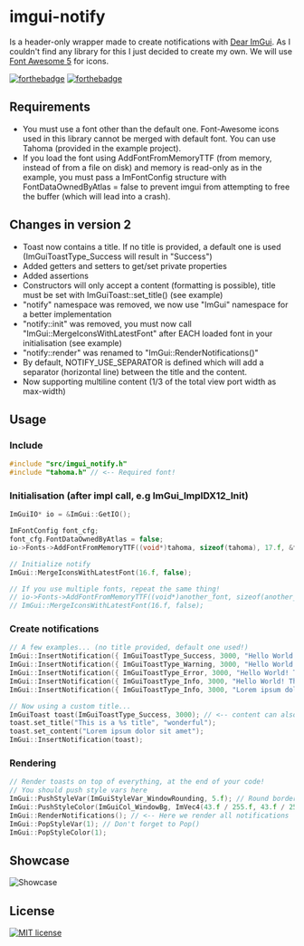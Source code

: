 # imgui-notify
Is a header-only wrapper made to create notifications with [Dear ImGui](https://github.com/ocornut/imgui). As I couldn't find any library for this I just decided to create my own. We will use [Font Awesome 5](https://fontawesome.com/) for icons.

[![forthebadge](https://forthebadge.com/images/badges/made-with-c-plus-plus.svg)](https://forthebadge.com)
[![forthebadge](https://forthebadge.com/images/badges/built-with-love.svg)](https://forthebadge.com)

## Requirements
- You must use a font other than the default one. Font-Awesome icons used in this library cannot be merged with default font. You can use Tahoma (provided in the example project).
- If you load the font using AddFontFromMemoryTTF (from memory, instead of from a file on disk) and memory is read-only as in the example, you must pass a ImFontConfig structure with FontDataOwnedByAtlas = false to prevent imgui from attempting to free the buffer (which will lead into a crash).

## Changes in version 2
- Toast now contains a title. If no title is provided, a default one is used (ImGuiToastType_Success will result in "Success")
- Added getters and setters to get/set private properties
- Added assertions
- Constructors will only accept a content (formatting is possible), title must be set with ImGuiToast::set_title() (see example)
- "notify" namespace was removed, we now use "ImGui" namespace for a better implementation
- "notify::init" was removed, you must now call "ImGui::MergeIconsWithLatestFont" after EACH loaded font in your initialisation (see example)
- "notify::render" was renamed to "ImGui::RenderNotifications()"
- By default, NOTIFY_USE_SEPARATOR is defined which will add a separator (horizontal line) between the title and the content.
- Now supporting multiline content (1/3 of the total view port width as max-width)

## Usage
### Include
```c++
#include "src/imgui_notify.h"
#include "tahoma.h" // <-- Required font!
```
### Initialisation (after impl call, e.g ImGui_ImplDX12_Init)
```c++
ImGuiIO* io = &ImGui::GetIO();

ImFontConfig font_cfg;
font_cfg.FontDataOwnedByAtlas = false;
io->Fonts->AddFontFromMemoryTTF((void*)tahoma, sizeof(tahoma), 17.f, &font_cfg);

// Initialize notify
ImGui::MergeIconsWithLatestFont(16.f, false);

// If you use multiple fonts, repeat the same thing!
// io->Fonts->AddFontFromMemoryTTF((void*)another_font, sizeof(another_font), 17.f, &font_cfg);
// ImGui::MergeIconsWithLatestFont(16.f, false);
```
### Create notifications
```c++
// A few examples... (no title provided, default one used!)
ImGui::InsertNotification({ ImGuiToastType_Success, 3000, "Hello World! This is a success! %s", "We can also format here:)" });
ImGui::InsertNotification({ ImGuiToastType_Warning, 3000, "Hello World! This is a warning! %d", 0x1337 });
ImGui::InsertNotification({ ImGuiToastType_Error, 3000, "Hello World! This is an error! 0x%X", 0xDEADBEEF });
ImGui::InsertNotification({ ImGuiToastType_Info, 3000, "Hello World! This is an info!" });
ImGui::InsertNotification({ ImGuiToastType_Info, 3000, "Lorem ipsum dolor sit amet, consectetur adipiscing elit, sed do eiusmod tempor incididunt ut labore et dolore magna aliqua. Ut enim ad minim veniam, quis nostrud exercitation" });

// Now using a custom title...
ImGuiToast toast(ImGuiToastType_Success, 3000); // <-- content can also be passed here as above
toast.set_title("This is a %s title", "wonderful");
toast.set_content("Lorem ipsum dolor sit amet");
ImGui::InsertNotification(toast);
```
### Rendering
```c++
// Render toasts on top of everything, at the end of your code!
// You should push style vars here
ImGui::PushStyleVar(ImGuiStyleVar_WindowRounding, 5.f); // Round borders
ImGui::PushStyleColor(ImGuiCol_WindowBg, ImVec4(43.f / 255.f, 43.f / 255.f, 43.f / 255.f, 100.f / 255.f)); // Background color
ImGui::RenderNotifications(); // <-- Here we render all notifications
ImGui::PopStyleVar(1); // Don't forget to Pop()
ImGui::PopStyleColor(1);
```

## Showcase
![Showcase](https://i.imgur.com/ckcpOHJ.gif)

## License
[![MIT license](https://img.shields.io/badge/License-MIT-blue.svg)](https://github.com/patrickcjk/imgui-notify/blob/main/LICENSE)

